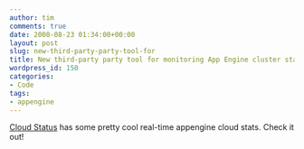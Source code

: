 ```yaml
---
author: tim
comments: true
date: 2008-08-23 01:34:00+00:00
layout: post
slug: new-third-party-party-tool-for
title: New third-party party tool for monitoring App Engine cluster status
wordpress_id: 150
categories:
- Code
tags:
- appengine
---
```


[Cloud Status](http://www.cloudstatus.com/appengine) has some pretty cool real-time appengine cloud stats. Check it out!
